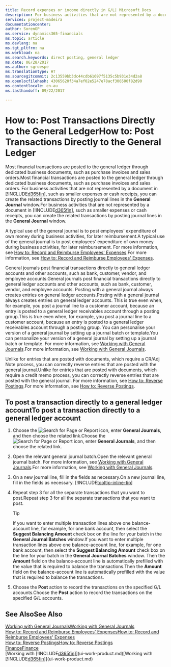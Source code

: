 ```yaml
---
title: Record expenses or income directly in G/L| Microsoft Docs
description: For business activities that are not represented by a document in, such as smaller expenses or cash receipts, you can create the related transactions by posting journal lines in the General Journal window.
services: project-madeira
documentationcenter: 
author: SorenGP
ms.service: dynamics365-financials
ms.topic: article
ms.devlang: na
ms.tgt_pltfrm: na
ms.workload: na
ms.search.keywords: direct posting, general ledger
ms.date: 06/28/2017
ms.author: sgroespe
ms.translationtype: HT
ms.sourcegitcommit: 2c13559bb3dc44cdb61697f5135c5b931e34d2a8
ms.openlocfilehash: 43065620f34a7ef02e5247e78acf306500f82d90
ms.contentlocale: en-au
ms.lasthandoff: 09/22/2017

---
```

# <a name="how-to-post-transactions-directly-to-the-general-ledger"></a><span data-ttu-id="63dcb-103">How to: Post Transactions Directly to the General Ledger</span><span class="sxs-lookup"><span data-stu-id="63dcb-103">How to: Post Transactions Directly to the General Ledger</span></span>
<span data-ttu-id="63dcb-104">Most financial transactions are posted to the general ledger through dedicated business documents, such as purchase invoices and sales orders.</span><span class="sxs-lookup"><span data-stu-id="63dcb-104">Most financial transactions are posted to the general ledger through dedicated business documents, such as purchase invoices and sales orders.</span></span> <span data-ttu-id="63dcb-105">For business activities that are not represented by a document in [!INCLUDE[d365fin](includes/d365fin_md.md)], such as smaller expenses or cash receipts, you can create the related transactions by posting journal lines in the **General Journal** window.</span><span class="sxs-lookup"><span data-stu-id="63dcb-105">For business activities that are not represented by a document in [!INCLUDE[d365fin](includes/d365fin_md.md)], such as smaller expenses or cash receipts, you can create the related transactions by posting journal lines in the **General Journal** window.</span></span>

<span data-ttu-id="63dcb-106">A typical use of the general journal is to post employees' expenditure of own money during business activities, for later reimbursement.</span><span class="sxs-lookup"><span data-stu-id="63dcb-106">A typical use of the general journal is to post employees' expenditure of own money during business activities, for later reimbursement.</span></span> <span data-ttu-id="63dcb-107">For more information, see [How to: Record and Reimburse Employees' Expenses](finance-how-record-reimburse-employee-expenses.md).</span><span class="sxs-lookup"><span data-stu-id="63dcb-107">For more information, see [How to: Record and Reimburse Employees' Expenses](finance-how-record-reimburse-employee-expenses.md).</span></span>

<span data-ttu-id="63dcb-108">General journals post financial transactions directly to general ledger accounts and other accounts, such as bank, customer, vendor, and employee accounts.</span><span class="sxs-lookup"><span data-stu-id="63dcb-108">General journals post financial transactions directly to general ledger accounts and other accounts, such as bank, customer, vendor, and employee accounts.</span></span> <span data-ttu-id="63dcb-109">Posting with a general journal always creates entries on general ledger accounts.</span><span class="sxs-lookup"><span data-stu-id="63dcb-109">Posting with a general journal always creates entries on general ledger accounts.</span></span> <span data-ttu-id="63dcb-110">This is true even when, for example, you post a journal line to a customer account, because an entry is posted to a general ledger receivables account through a posting group.</span><span class="sxs-lookup"><span data-stu-id="63dcb-110">This is true even when, for example, you post a journal line to a customer account, because an entry is posted to a general ledger receivables account through a posting group.</span></span> <span data-ttu-id="63dcb-111">You can personalise your version of a general journal by setting up a journal batch or template.</span><span class="sxs-lookup"><span data-stu-id="63dcb-111">You can personalize your version of a general journal by setting up a journal batch or template.</span></span> <span data-ttu-id="63dcb-112">For more information, see [Working with General Journals](ui-work-general-journals.md).</span><span class="sxs-lookup"><span data-stu-id="63dcb-112">For more information, see [Working with General Journals](ui-work-general-journals.md).</span></span>

<span data-ttu-id="63dcb-113">Unlike for entries that are posted with documents, which require a CR/Adj Note process, you can correctly reverse entries that are posted with the general journal.</span><span class="sxs-lookup"><span data-stu-id="63dcb-113">Unlike for entries that are posted with documents, which require a credit memo process, you can correctly reverse entries that are posted with the general journal.</span></span> <span data-ttu-id="63dcb-114">For more information, see [How to: Reverse Postings](finance-how-reverse-journal-posting.md).</span><span class="sxs-lookup"><span data-stu-id="63dcb-114">For more information, see [How to: Reverse Postings](finance-how-reverse-journal-posting.md).</span></span>

## <a name="to-post-a-transaction-directly-to-a-general-ledger-account"></a><span data-ttu-id="63dcb-115">To post a transaction directly to a general ledger account</span><span class="sxs-lookup"><span data-stu-id="63dcb-115">To post a transaction directly to a general ledger account</span></span>
1. <span data-ttu-id="63dcb-116">Choose the ![Search for Page or Report](media/ui-search/search_small.png "Search for Page or Report icon") icon, enter **General Journals**, and then choose the related link.</span><span class="sxs-lookup"><span data-stu-id="63dcb-116">Choose the ![Search for Page or Report](media/ui-search/search_small.png "Search for Page or Report icon") icon, enter **General Journals**, and then choose the related link.</span></span>
2. <span data-ttu-id="63dcb-117">Open the relevant general journal batch.</span><span class="sxs-lookup"><span data-stu-id="63dcb-117">Open the relevant general journal batch.</span></span> <span data-ttu-id="63dcb-118">For more information, see [Working with General Journals](ui-work-general-journals.md).</span><span class="sxs-lookup"><span data-stu-id="63dcb-118">For more information, see [Working with General Journals](ui-work-general-journals.md).</span></span>
3. <span data-ttu-id="63dcb-119">On a new journal line, fill in the fields as necessary.</span><span class="sxs-lookup"><span data-stu-id="63dcb-119">On a new journal line, fill in the fields as necessary.</span></span> [!INCLUDE[tooltip-inline-tip](includes/tooltip-inline-tip_md.md)]    
4. <span data-ttu-id="63dcb-120">Repeat step 3 for all the separate transactions that you want to post.</span><span class="sxs-lookup"><span data-stu-id="63dcb-120">Repeat step 3 for all the separate transactions that you want to post.</span></span>

    > [!TIP]  
    > <span data-ttu-id="63dcb-121">If you want to enter multiple transaction lines above one balance-account line, for example, for one bank account, then select the **Suggest Balancing Amount** check box on the line for your batch in the **General Journal Batches** window.</span><span class="sxs-lookup"><span data-stu-id="63dcb-121">If you want to enter multiple transaction lines above one balance-account line, for example, for one bank account, then select the **Suggest Balancing Amount** check box on the line for your batch in the **General Journal Batches** window.</span></span> <span data-ttu-id="63dcb-122">Then the **Amount** field on the balance-account line is automatically prefilled with the value that is required to balance the transactions.</span><span class="sxs-lookup"><span data-stu-id="63dcb-122">Then the **Amount** field on the balance-account line is automatically prefilled with the value that is required to balance the transactions.</span></span>
5. <span data-ttu-id="63dcb-123">Choose the **Post** action to record the transactions on the specified G/L accounts.</span><span class="sxs-lookup"><span data-stu-id="63dcb-123">Choose the **Post** action to record the transactions on the specified G/L accounts.</span></span>

## <a name="see-also"></a><span data-ttu-id="63dcb-124">See Also</span><span class="sxs-lookup"><span data-stu-id="63dcb-124">See Also</span></span>
[<span data-ttu-id="63dcb-125">Working with General Journals</span><span class="sxs-lookup"><span data-stu-id="63dcb-125">Working with General Journals</span></span>](ui-work-general-journals.md)  
[<span data-ttu-id="63dcb-126">How to: Record and Reimburse Employees' Expenses</span><span class="sxs-lookup"><span data-stu-id="63dcb-126">How to: Record and Reimburse Employees' Expenses</span></span>](finance-how-record-reimburse-employee-expenses.md)  
[<span data-ttu-id="63dcb-127">How to: Reverse Postings</span><span class="sxs-lookup"><span data-stu-id="63dcb-127">How to: Reverse Postings</span></span>](finance-how-reverse-journal-posting.md)  
[<span data-ttu-id="63dcb-128">Finance</span><span class="sxs-lookup"><span data-stu-id="63dcb-128">Finance</span></span>](finance.md)  
<span data-ttu-id="63dcb-129">[Working with [!INCLUDE[d365fin](includes/d365fin_md.md)]](ui-work-product.md)</span><span class="sxs-lookup"><span data-stu-id="63dcb-129">[Working with [!INCLUDE[d365fin](includes/d365fin_md.md)]](ui-work-product.md)</span></span>  

